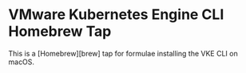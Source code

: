 # VMware Kubernetes Engine CLI Homebrew Tap
This is a [Homebrew][brew] tap for formulae installing the VKE CLI on macOS.
